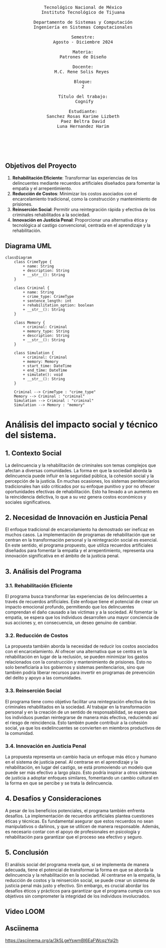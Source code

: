 <pre>

	<p align=center>

Tecnológico Nacional de México
Instituto Tecnológico de Tijuana

Departamento de Sistemas y Computación
Ingeniería en Sistemas Computacionales

Semestre:
Agosto - Diciembre 2024

Materia:
Patrones de Diseño

Docente:
M.C. Rene Solis Reyes 

Bloque:
2

Título del trabajo:
 Cognify

Estudiante:
Sanchez Rosas Karime Lizbeth
Paez Beltra David
Luna Hernandez Harim

	</p>

</pre>


## Objetivos del Proyecto

1. **Rehabilitación Eficiente**: Transformar las experiencias de los delincuentes mediante recuerdos artificiales diseñados para fomentar la empatía y el arrepentimiento.
2. **Reducción de Costos**: Minimizar los costos asociados con el encarcelamiento tradicional, como la construcción y mantenimiento de prisiones.
3. **Reinserción Social**: Permitir una reintegración rápida y efectiva de los criminales rehabilitados a la sociedad.
4. **Innovación en Justicia Penal**: Proporcionar una alternativa ética y tecnológica al castigo convencional, centrada en el aprendizaje y la rehabilitación.

## Diagrama UML
```mermaid
classDiagram
    class CrimeType {
        + name: String
        + description: String
        + __str__(): String
    }

    class Criminal {
        + name: String
        + crime_type: CrimeType
        + sentence_length: int
        + rehabilitation_option: boolean
        + __str__(): String
    }

    class Memory {
        + criminal: Criminal
        + memory_type: String
        + description: String
        + __str__(): String
    }

    class Simulation {
        + criminal: Criminal
        + memory: Memory
        + start_time: DateTime
        + end_time: DateTime
        + simulate(): void
        + __str__(): String
    }

    Criminal --> CrimeType : "crime_type"
    Memory --> Criminal : "criminal"
    Simulation --> Criminal : "criminal"
    Simulation --> Memory : "memory"

```

# Análisis del impacto social y técnico del sistema.


## 1. Contexto Social

La delincuencia y la rehabilitación de criminales son temas complejos que afectan a diversas comunidades. La forma en que la sociedad aborda la delincuencia puede influir en la seguridad pública, la cohesión social y la percepción de la justicia. En muchas ocasiones, los sistemas penitenciarios tradicionales han sido criticados por su enfoque punitivo y por no ofrecer oportunidades efectivas de rehabilitación. Esto ha llevado a un aumento en la reincidencia delictiva, lo que a su vez genera costos económicos y sociales significativos.

## 2. Necesidad de Innovación en Justicia Penal

El enfoque tradicional de encarcelamiento ha demostrado ser ineficaz en muchos casos. La implementación de programas de rehabilitación que se centran en la transformación personal y la reintegración social es esencial. En este sentido, el programa propuesto, que utiliza recuerdos artificiales diseñados para fomentar la empatía y el arrepentimiento, representa una innovación significativa en el ámbito de la justicia penal.

## 3. Análisis del Programa

### 3.1. Rehabilitación Eficiente

El programa busca transformar las experiencias de los delincuentes a través de recuerdos artificiales. Este enfoque tiene el potencial de crear un impacto emocional profundo, permitiendo que los delincuentes comprendan el daño causado a las víctimas y a la sociedad. Al fomentar la empatía, se espera que los individuos desarrollen una mayor conciencia de sus acciones y, en consecuencia, un deseo genuino de cambiar.

### 3.2. Reducción de Costos

La propuesta también aborda la necesidad de reducir los costos asociados con el encarcelamiento. Al ofrecer una alternativa que se centra en la rehabilitación en lugar de la reclusión, se pueden minimizar los gastos relacionados con la construcción y mantenimiento de prisiones. Esto no solo beneficiaría a los gobiernos y sistemas penitenciarios, sino que también podría liberar recursos para invertir en programas de prevención del delito y apoyo a las comunidades.

### 3.3. Reinserción Social

El programa tiene como objetivo facilitar una reintegración efectiva de los criminales rehabilitados en la sociedad. Al trabajar en la transformación personal y en la creación de un sentido de responsabilidad, se espera que los individuos puedan reintegrarse de manera más efectiva, reduciendo así el riesgo de reincidencia. Esto también puede contribuir a la cohesión social, ya que los exdelincuentes se convierten en miembros productivos de la comunidad.

### 3.4. Innovación en Justicia Penal

La propuesta representa un cambio hacia un enfoque más ético y humano en el sistema de justicia penal. Al centrarse en el aprendizaje y la rehabilitación, en lugar del castigo, se está promoviendo un modelo que puede ser más efectivo a largo plazo. Esto podría inspirar a otros sistemas de justicia a adoptar enfoques similares, fomentando un cambio cultural en la forma en que se percibe y se trata la delincuencia.

## 4. Desafíos y Consideraciones

A pesar de los beneficios potenciales, el programa también enfrenta desafíos. La implementación de recuerdos artificiales plantea cuestiones éticas y técnicas. Es fundamental asegurar que estos recuerdos no sean manipulativos o dañinos, y que se utilicen de manera responsable. Además, es necesario contar con el apoyo de profesionales en psicología y rehabilitación para garantizar que el proceso sea efectivo y seguro.

## 5. Conclusión

El análisis social del programa revela que, si se implementa de manera adecuada, tiene el potencial de transformar la forma en que se aborda la delincuencia y la rehabilitación en la sociedad. Al centrarse en la empatía, la reducción de costos y la reinserción social, se puede crear un sistema de justicia penal más justo y efectivo. Sin embargo, es crucial abordar los desafíos éticos y prácticos para garantizar que el programa cumpla con sus objetivos sin comprometer la integridad de los individuos involucrados.

## Video LOOM

## Asciinema
https://asciinema.org/a/3k5LgeYswmBI6EaFWcqzYqi2h
